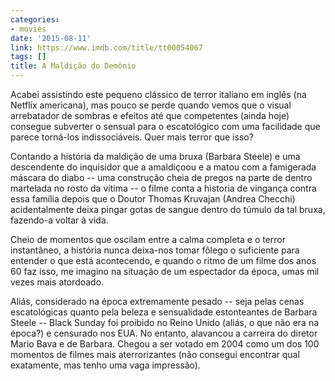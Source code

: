 ```yaml
---
categories:
- movies
date: '2015-08-11'
link: https://www.imdb.com/title/tt00054067
tags: []
title: A Maldição do Demônio
---
```


Acabei assistindo este pequeno clássico de terror italiano em inglês (na Netflix americana), mas pouco se perde quando vemos que o visual arrebatador de sombras e efeitos até que competentes (ainda hoje) consegue subverter o sensual para o escatológico com uma facilidade que parece torná-los indissociáveis. Quer mais terror que isso?

Contando a história da maldição de uma bruxa (Barbara Steele) e uma descendente do inquisidor que a amaldiçoou e a matou com a famigerada máscara do diabo -- uma construção cheia de pregos na parte de dentro martelada no rosto da vítima -- o filme conta a historia de vingança contra essa família depois que o Doutor Thomas Kruvajan (Andrea Checchi) acidentalmente deixa pingar gotas de sangue dentro do túmulo da tal bruxa, fazendo-a voltar à vida.

Cheio de momentos que oscilam entre a calma completa e o terror instantâneo, a história nunca deixa-nos tomar fôlego o suficiente para entender o que está acontecendo, e quando o ritmo de um filme dos anos 60 faz isso, me imagino na situação de um espectador da época, umas mil vezes mais atordoado.

Aliás, considerado na época extremamente pesado -- seja pelas cenas escatológicas quanto pela beleza e sensualidade estonteantes de Barbara Steele -- Black Sunday foi proibido no Reino Unido (aliás, o que não era na época?) e censurado nos EUA. No entanto, alavancou a carreira do diretor Mario Bava e de Barbara. Chegou a ser votado em 2004 como um dos 100 momentos de filmes mais aterrorizantes (não consegui encontrar qual exatamente, mas tenho uma vaga impressão).